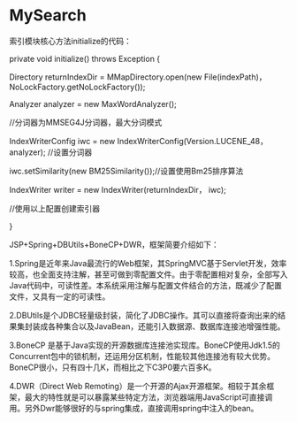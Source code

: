 # MySearch
索引模块核心方法initialize的代码：  

private void initialize() throws Exception {  

Directory returnIndexDir = MMapDirectory.open(new File(indexPath)，NoLockFactory.getNoLockFactory());  

Analyzer analyzer = new MaxWordAnalyzer();  

//分词器为MMSEG4J分词器，最大分词模式  

IndexWriterConfig iwc = new IndexWriterConfig(Version.LUCENE_48，analyzer); //设置分词器  

iwc.setSimilarity(new BM25Similarity());//设置使用Bm25排序算法  

IndexWriter writer = new IndexWriter(returnIndexDir， iwc);  

//使用以上配置创建索引器  

}  

JSP+Spring+DBUtils+BoneCP+DWR，框架简要介绍如下：  

1.Spring是近年来Java最流行的Web框架，其SpringMVC基于Servlet开发，效率较高，也全面支持注解，甚至可做到零配置文件。由于零配置相对复杂，全部写入Java代码中，可读性差。本系统采用注解与配置文件结合的方法，既减少了配置文件，又具有一定的可读性。  

2.DBUtils是个JDBC轻量级封装，简化了JDBC操作。其可以直接将查询出来的结果集封装成各种集合以及JavaBean，还能引入数据源、数据库连接池增强性能。  

3.BoneCP 是基于Java实现的开源数据库连接池实现库。BoneCP使用Jdk1.5的Concurrent包中的锁机制，还运用分区机制，性能较其他连接池有较大优势。BoneCP很小，只有四十几K，而相比之下C3P0要六百多K。  

4.DWR（Direct Web Remoting）是一个开源的Ajax开源框架。相较于其余框架，最大的特性就是可以暴露某些特定方法，浏览器端用JavaScript可直接调用。另外Dwr能够很好的与spring集成，直接调用spring中注入的bean。
